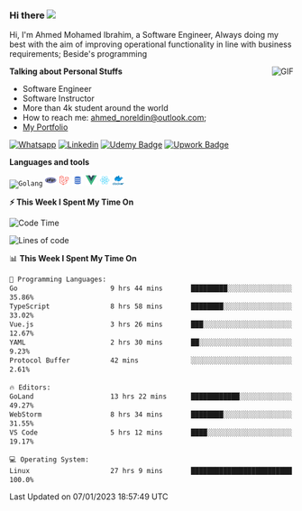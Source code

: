 ### Hi there <img src="https://raw.githubusercontent.com/MartinHeinz/MartinHeinz/master/wave.gif" width="20px">


Hi, I'm Ahmed Mohamed Ibrahim, a Software Engineer, Always doing my best with the aim of improving operational functionality in line with business requirements; Beside's programming

  <img align="right" alt="GIF" src="https://media.giphy.com/media/836HiJc7pgzy8iNXCn/giphy.gif" />
  
**Talking about Personal Stuffs**

- Software Engineer
- Software Instructor
- More than 4k student around the world
- How to reach me: ahmed_noreldin@outlook.com;
- [My Portfolio](https://ahmedmohamed.me/)

[![Whatsapp](https://img.shields.io/badge/WhatsApp-25D366?style=for-the-badge&logo=whatsapp&logoColor=white)](http://wa.me/201275457924)
[![Linkedin](https://camo.githubusercontent.com/748f20cecd0b6cfa4945802e7d112cc9fa919ad759ba8bb32d271f8d929aeacf/68747470733a2f2f696d672e736869656c64732e696f2f62616467652f6c696e6b6564696e2d3030373762352e7376673f7374796c653d666f722d7468652d6261646765266c6f676f3d6c696e6b6564696e266c6f676f436f6c6f723d7768697465)](https://www.linkedin.com/in/mr-ahmedmohamed)
[![Udemy Badge](https://img.shields.io/badge/Udemy-EC5252?style=for-the-badge&logo=Udemy&logoColor=white)](https://www.udemy.com/user/ahmed-mohamed-1/) 
[![Upwork Badge](https://img.shields.io/badge/Upwork-14a800?style=for-the-badge&logo=Upwork&logoColor=white)](https://www.upwork.com/freelancers/~01788957435aed0aa5)

**Languages and tools**  

<code><img width="30" src="https://user-images.githubusercontent.com/11155743/116788105-76db9480-aab0-11eb-905d-d8a7919d7256.png" title="Golang"></code>
<code><img height="20" src="https://raw.githubusercontent.com/github/explore/80688e429a7d4ef2fca1e82350fe8e3517d3494d/topics/php/php.png" title="PHP"></code>
<code><img height="20" src="https://raw.githubusercontent.com/github/explore/80688e429a7d4ef2fca1e82350fe8e3517d3494d/topics/laravel/laravel.png" title="Laravel"></code>
<code><img height="20" src="https://raw.githubusercontent.com/github/explore/80688e429a7d4ef2fca1e82350fe8e3517d3494d/topics/sql/sql.png" title="Sql"></code>
<code><img height="20" src="https://raw.githubusercontent.com/github/explore/80688e429a7d4ef2fca1e82350fe8e3517d3494d/topics/vue/vue.png" title="Vue"></code>
<code><img height="20" src="https://raw.githubusercontent.com/github/explore/80688e429a7d4ef2fca1e82350fe8e3517d3494d/topics/react/react.png" title="React"></code>
<code><img height="20" src="https://raw.githubusercontent.com/github/explore/80688e429a7d4ef2fca1e82350fe8e3517d3494d/topics/docker/docker.png" title="Docker"></code>


**:zap: This Week I Spent My Time On**

<!--START_SECTION:waka-->
![Code Time](http://img.shields.io/badge/Code%20Time-89%20hrs%2030%20mins-blue)

![Lines of code](https://img.shields.io/badge/From%20Hello%20World%20I%27ve%20Written-20%20Thousand%20lines%20of%20code-blue)

📊 **This Week I Spent My Time On** 

```text
💬 Programming Languages: 
Go                       9 hrs 44 mins       █████████░░░░░░░░░░░░░░░░   35.86% 
TypeScript               8 hrs 58 mins       ████████░░░░░░░░░░░░░░░░░   33.02% 
Vue.js                   3 hrs 26 mins       ███░░░░░░░░░░░░░░░░░░░░░░   12.67% 
YAML                     2 hrs 30 mins       ██░░░░░░░░░░░░░░░░░░░░░░░   9.23% 
Protocol Buffer          42 mins             ░░░░░░░░░░░░░░░░░░░░░░░░░   2.61%

🔥 Editors: 
GoLand                   13 hrs 22 mins      ████████████░░░░░░░░░░░░░   49.27% 
WebStorm                 8 hrs 34 mins       ████████░░░░░░░░░░░░░░░░░   31.55% 
VS Code                  5 hrs 12 mins       ████░░░░░░░░░░░░░░░░░░░░░   19.17%

💻 Operating System: 
Linux                    27 hrs 9 mins       █████████████████████████   100.0%

```


 Last Updated on 07/01/2023 18:57:49 UTC
<!--END_SECTION:waka-->
 
